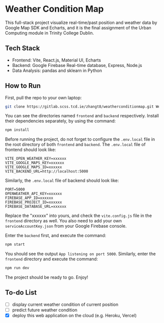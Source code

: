 # Weather Condition Map

This full-stack project visualize real-time/past position and weather data by Google Map SDK and Echarts, and it is the final assignment of the Urban Computing module in Trinity College Dublin.

## Tech Stack
- Frontend: Vite, React.js, Material UI, Echarts
- Backend: Google Firebase Real-time database, Express, Node.js
- Data Analysis: pandas and sklearn in Python

## How to Run
First, pull the repo to your own laptop:

```bash
git clone https://gitlab.scss.tcd.ie/zhangt8/weatherconditionmap.git WeatherConditionMap
```

You can see the directories named `frontend` and `backend` respectively. Install their dependencies separately, by using the command:

```bash
npm install
```

Before running the project, do not forget to configure the `.env.local` file in the root directory of both `frontend` and `backend`. The `.env.local` file of frontend should look like:

```
VITE_OPEN_WEATHER_KEY=xxxxxx
VITE_GOOGLE_MAPS_KEY=xxxxxx
VITE_GOOGLE_MAPS_ID=xxxxxx
VITE_BACKEND_URL=http://localhost:5000
```

Similarly, the `.env.local` file of backend should look like:

```
PORT=5000
OPENWEATHER_API_KEY=xxxxxx
FIREBASE_APP_ID=xxxxxx
FIREBASE_PROJECT_ID=xxxxxx
FIREBASE_DATABASE_URL=xxxxxx
```

Replace the "xxxxxx" into yours, and check the `vite.config.js` file in the `frontend` directory as well. You also need to add your own `serviceAccountKey.json` from your Google Firebase console.

Enter the `backend` first, and execute the command:

```bash
npm start
```

You should see the output `App listening on port 5000`. Similarly, enter the `frontend` directory and execute the command:

```bash
npm run dev
```

The project should be ready to go. Enjoy!

## To-do List

- [ ] display current weather condition of current position
- [ ] predict future weather condition
- [x] deploy this web application on the cloud (e.g. Heroku, Vercel)
